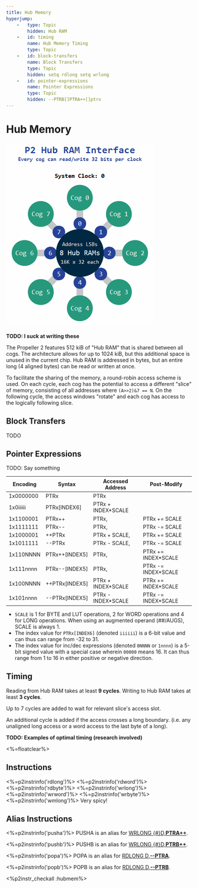 ```yaml
---
title: Hub Memory
hyperjump:
    -   type: Topic
        hidden: Hub RAM
    -   id: timing
        name: Hub Memory Timing
        type: Topic
    -   id: block-transfers
        name: Block Transfers
        type: Topic
        hidden: setq rdlong setq wrlong
    -   id: pointer-expressions
        name: Pointer Expressions
        type: Topic
        hidden: --PTRB[]PTRA++[]ptrx
---
```


# Hub Memory
<img class="float-right" src="p2-hub-ram-interface.gif">

**TODO: I suck at writing these**

The Propeller 2 features 512 kiB of "Hub RAM" that is shared between all cogs. The architecture allows for up to 1024 kiB, but this additional space is unused in the current chip. Hub RAM is addressed in bytes, but an entire long (4 aligned bytes) can be read or written at once.

To facilitate the sharing of the memory, a round-robin access scheme is used. On each cycle, each cog has the potential to access a different "slice" of memory, consisting of all addresses where `(A>>2)&7 == N`. On the following cycle, the access windows "rotate" and each cog has access to the logically following slice.

## Block Transfers

TODO


## Pointer Expressions

TODO: Say something

|Encoding |Syntax        |Accessed Address  |Post-Modify        |
|---------|--------------|------------------|-------------------|
|1x0000000|PTRx          |PTRx              |                   |
|1x0iiiiii|PTRx[INDEX6]  |PTRx + INDEX*SCALE|                   |
|1x1100001|PTRx++        |PTRx,             |PTRx += SCALE      |
|1x1111111|PTRx--        |PTRx,             |PTRx -= SCALE      |
|1x1000001|++PTRx        |PTRx + SCALE,     |PTRx += SCALE      |
|1x1011111|--PTRx        |PTRx - SCALE,     |PTRx -= SCALE      |
|1x110NNNN|PTRx++[INDEX5]|PTRx,             |PTRx += INDEX*SCALE|
|1x111nnnn|PTRx--[INDEX5]|PTRx,             |PTRx -= INDEX*SCALE|
|1x100NNNN|++PTRx[INDEX5]|PTRx + INDEX*SCALE|PTRx += INDEX*SCALE|
|1x101nnnn|--PTRx[INDEX5]|PTRx - INDEX*SCALE|PTRx -= INDEX*SCALE|

- `SCALE` is 1 for BYTE and LUT operations, 2 for WORD operations and 4 for LONG operations. When using an augmented operand (##/AUGS), SCALE is always 1.
- The index value for `PTRx[INDEX6]` (denoted `iiiiii`) is a 6-bit value and can thus can range from -32 to 31.
- The index value for inc/dec expressions (denoted `0NNNN` or `1nnnn`) is a 5-bit signed value with a special case wherein `00000` means 16. It can thus range from 1 to 16 in either positive or negative direction.

## Timing

Reading from Hub RAM takes at least **9 cycles**. Writing to Hub RAM takes at least **3 cycles**.

Up to 7 cycles are added to wait for relevant slice's access slot.

An additional cycle is added if the access crosses a long boundary. (i.e. any unaligned long access or a word access to the last byte of a long).

**TODO: Examples of optimal timing (research involved)**


<%=floatclear%>

## Instructions

<%=p2instrinfo('rdlong')%>
<%=p2instrinfo('rdword')%>
<%=p2instrinfo('rdbyte')%>
<%=p2instrinfo('wrlong')%>
<%=p2instrinfo('wrword')%>
<%=p2instrinfo('wrbyte')%>
<%=p2instrinfo('wmlong')%>
Very spicy!

## Alias Instructions

<%=p2instrinfo('pusha')%>
PUSHA is an alias for [WRLONG {#}D,**PTRA++**](#wrlong).

<%=p2instrinfo('pushb')%>
PUSHB is an alias for [WRLONG {#}D,**PTRB++**](#wrlong).

<%=p2instrinfo('popa')%>
POPA is an alias for [RDLONG D,**--PTRA**](#rdlong).

<%=p2instrinfo('popb')%>
POPB is an alias for [RDLONG D,**--PTRB**](#rdlong).

<%p2instr_checkall :hubmem%>
